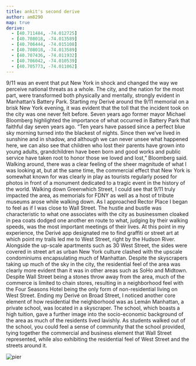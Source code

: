 ```yaml
---
title: ankit's second derive
author: am8290
map: true
derive:
  - [40.711484, -74.012725]
  - [40.708018, -74.013589]
  - [40.706444, -74.015108]
  - [40.708018, -74.013589]
  - [40.707436, -74.011932]
  - [40.706042, -74.010539]
  - [40.705773, -74.011062]
---
```


9/11 was an event that put New York in shock and changed the way we perceive national threats as a whole. The city, and the nation for the most part, were transformed both physically and mentally, strongly evident in Manhattan’s Battery Park. Starting my Derivé around the 9/11 memorial on a brisk New York evening, it was evident that the toll that the incident took on the city was one never felt before. Seven years ago former mayor Michael Bloomberg highlighted the importance of what occurred in Battery Park that faithful day seven years ago. “Ten years have passed since a perfect blue sky morning turned into the blackest of nights. Since then we’ve lived in sunshine and in shadow, and although we can never unsee what happened here, we can also see that children who lost their parents have grown into young adults, grandchildren have been born and good works and public service have taken root to honor those we loved and lost,” Bloomberg said.
Walking around, there was a clear feeling of the sheer magnitude of what I was looking at, but at the same time, the commercial effect that New York is somewhat known for was clearly in play as tourists regularly posed for photos in front of a monument dedicated to a tragic event in the history of the world. Walking down Greenwhich Street, I could see that 9/11 truly impacted the area, as memorials for FDNY as well as a host of tribute museums arose while walking down.
As I approached Rector Place I began to feel as if I was close to Wall Street. The hustle and bustle was characteristic to what one associates with the city as businessmen cloaked in pea coats dodged one another en route to what, judging by their walking speeds, was the most important meetings of their lives. At this point in my experience, the Derivé app designated me to find graffiti or street art at which point my trails led me to West Street, right by the Hudson River. Alongside the up-scale apartments such as 30 West Street, the sides were covered in street art as urban New York culture clashed with the upscale condominiums encapsulating much of Manhattan.
Despite the skyscrapers taking up much of the sky in the city, the residential feel of the area was clearly more evident than it was in other areas such as SoHo and Midtown. Despite Wall Street being a stones throw away from the area, much of the commerce is limited to chain stores, resulting in a neighborhood feel with the Four Seasons Hotel being the only form of non-residential living on West Street.
Ending my Derivé on Broad Street, I noticed another core element of how residential the  neighborhood was as Lemán Manhattan, a private school, was located in a skyscraper. The school, which boasts a high tuition, gave a further image into the socio-economic background of the area as much of the residents lived lavishly. As students walked out of the school, you could feel a sense of community that the school provided, tying together the commercial and business element that Wall Street represented, while also exhibiting the residential feel of West Street and the streets around it.  

![pier](https://i.imgur.com/qg1GiEw.jpg)
